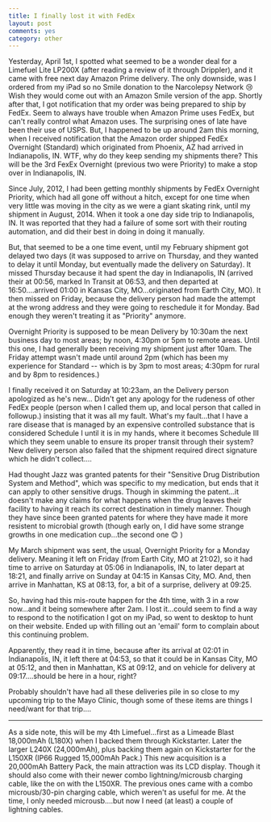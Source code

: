 ```yaml
---
title: I finally lost it with FedEx
layout: post
comments: yes
category: other
---
```


Yesterday, April 1st, I spotted what seemed to be a wonder deal for a Limefuel Lite LP200X (after reading a review of it through
Drippler), and it came with free next day Amazon Prime delivery.  The only downside, was I ordered from my iPad so no Smile
donation to the Narcolepsy Network :cry:  Wish they would come out with an Amazon Smile version of the app.   Shortly after that,
I got notification that my order was being prepared to ship by FedEx.  Seem to always have trouble when Amazon Prime uses FedEx,
but can't really control what Amazon uses.  The surprising ones of late have been their use of USPS.  But, I happened to be up
around 2am this morning, when I received notification that the Amazon order shipped FedEx Overnight (Standard) which originated
from Phoenix, AZ had arrived in Indianapolis, IN.  WTF, why do they keep sending my shipments there? This will be the 3rd FexEx Overnight (previous two were Priority) to make a stop over in Indianapolis, IN.

Since July, 2012, I had been getting monthly shipments by FedEx Overnight Priority, which had all gone off without a hitch, except
for one time when very little was moving in the city as we were a giant skating rink, until my shipment in August, 2014.  When
it took a one day side trip to Indianapolis, IN.  It was reported that they had a failure of some sort with their routing
automation, and did their best in doing in doing it manually.

But, that seemed to be a one time event, until my February shipment got delayed two days (it was supposed to arrive on Thursday,
and they wanted to delay it until Monday, but eventually made the delivery on Saturday).  It missed Thursday because it had spent
the day in Indianapolis, IN (arrived their at 00:56, marked In Transit at 06:53, and then departed at 16:50....arrived 01:00 in
Kansas City, MO...originated from Earth City, MO).  It then missed on Friday, because the delivery person had made the attempt at
the wrong address and they were going to reschedule it for Monday.  Bad enough they weren't treating it as "Priority" anymore.

Overnight Priority is supposed to be mean Delivery by 10:30am the next business day to most areas; by noon, 4:30pm or 5pm to remote
areas.  Until this one, I had generally been receiving my shipment just after 10am.  The Friday attempt wasn't made until around
2pm (which has been my experience for Standard -- which is by 3pm to most areas; 4:30pm for rural and by 8pm to residences.)

I finally received it on Saturday at 10:23am, an the Delivery person apologized as he's new...  Didn't get any apology for the
rudeness of other FedEx people (person when I called them up, and local person that called in followup.) insisting that it was
all my fault.  What's my fault...that I have a rare disease that is managed by an expensive controlled substance that is
considered Schedule I until it is in my hands, where it becomes Schedule III which they seem unable to ensure its proper transit
through their system?  New delivery person also failed that the shipment required direct signature which he didn't collect....

Had thought Jazz was granted patents for their "Sensitive Drug Distribution System and Method", which was specific to my
medication, but ends that it can apply to other sensitive drugs.  Though in skimming the patent...it doesn't make any claims
for what happens when the drug leaves their facility to having it reach its correct destination in timely manner.  Though they
have since been granted patents for where they have made it more resistent to microbial growth (though early on, I did have some
strange growths in one medication cup...the second one :blush: )

My March shipment was sent, the usual, Overnight Priority for a Monday delivery.  Meaning it left on Friday (from Earth City, MO
at 21:02), so it had time to arrive on Saturday at 05:06 in Indianapolis, IN, to later depart at 18:21, and finally arrive on
Sunday at 04:15 in Kansas City, MO.  And, then arrive in Manhattan, KS at 08:13, for, a bit of a surprise, delivery at 09:25.

So, having had this mis-route happen for the 4th time, with 3 in a row now...and it being somewhere after 2am.  I lost it...could
seem to find a way to respond to the notification I got on my iPad, so went to desktop to hunt on their website.  Ended up with
filling out an 'email' form to complain about this continuing problem.

Apparently, they read it in time, because after its arrival at 02:01 in Indianapolis, IN, it left there at 04:53, so that it could
be in Kansas City, MO at 05:12, and then in Manhattan, KS at 09:12, and on vehicle for delivery at 09:17....should be here in a
hour, right?

Probably shouldn't have had all these deliveries pile in so close to my upcoming trip to the Mayo Clinic, though some of these
items are things I need/want for that trip....

-----

As a side note, this will be my 4th Limefuel...first as a Limeade Blast 18,000mAh (L180X) when I backed them through Kickstarter.
Later the larger L240X (24,000mAh), plus backing them again on Kickstarter for the L150XR (IP66 Rugged 15,000mAh Pack.)  This
new acquisition is a 20,000mAh Battery Pack, the main attraction was its LCD display.  Though it should also come with their newer
combo lightning/microusb charging cable, like the on with the L150XR.  The previous ones came with a combo microusb/30-pin charging
cable, which weren't as useful for me.  At the time, I only needed microusb....but now I need (at least) a couple of lightning
cables.

